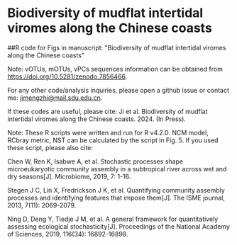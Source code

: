 # Biodiversity of mudflat intertidal viromes along the Chinese coasts
##R code for Figs in manuscript: "Biodiversity of mudflat intertidal viromes along the Chinese coasts"

Note: vOTUs, mOTUs, vPCs sequences information can be obtained from https://doi.org/10.5281/zenodo.7856466.

For any other code/analysis inquiries, please open a github issue or contact me: jimengzhi@mail.sdu.edu.cn.

If these codes are useful, please cite: Ji et al. Biodiversity of mudflat intertidal viromes along the Chinese coasts. 2024. (In Press).

Note: These R scripts were written and run for R v4.2.0. NCM model, RCbray metric, NST can be calculated by the script in Fig. 5. If you used these script, please also cite:

Chen W, Ren K, Isabwe A, et al. Stochastic processes shape microeukaryotic community assembly in a subtropical river across wet and dry seasons[J]. Microbiome, 2019, 7: 1-16.

Stegen J C, Lin X, Fredrickson J K, et al. Quantifying community assembly processes and identifying features that impose them[J]. The ISME journal, 2013, 7(11): 2069-2079.

Ning D, Deng Y, Tiedje J M, et al. A general framework for quantitatively assessing ecological stochasticity[J]. Proceedings of the National Academy of Sciences, 2019, 116(34): 16892-16898.
